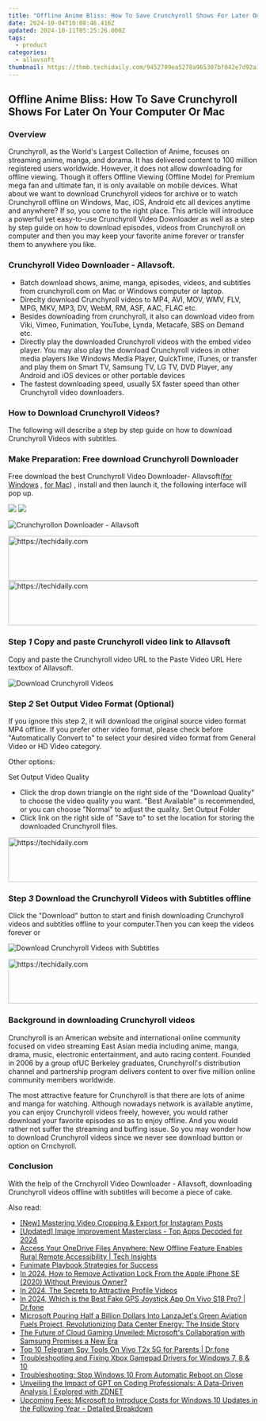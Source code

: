 ```yaml
---
title: "Offline Anime Bliss: How To Save Crunchyroll Shows For Later On Your Computer Or Mac"
date: 2024-10-04T10:08:46.416Z
updated: 2024-10-11T05:25:26.000Z
tags:
  - product
categories:
  - allavsoft
thumbnail: https://thmb.techidaily.com/9452709ea5278a965307bf042e7d92a12b881e1c879f75105867000ed51ea454.jpg
---
```


## Offline Anime Bliss: How To Save Crunchyroll Shows For Later On Your Computer Or Mac

### Overview

Crunchyroll, as the World's Largest Collection of Anime, focuses on streaming anime, manga, and dorama. It has delivered content to 100 million registered users worldwide. However, it does not allow downloading for offline viewing. Though it offers Offline Viewing (Offline Mode) for Premium mega fan and ultimate fan, it is only available on mobile devices. What about we want to download Crunchyroll videos for archive or to watch Crunchyroll offline on Windows, Mac, iOS, Android etc all devices anytime and anywhere? If so, you come to the right place. This article will introduce a powerful yet easy-to-use Crunchyroll Video Downloader as well as a step by step guide on how to download episodes, videos from Crunchyroll on computer and then you may keep your favorite anime forever or transfer them to anywhere you like.

### Crunchyroll Video Downloader - Allavsoft.

* Batch download shows, anime, manga, episodes, videos, and subtitles from crunchyroll.com on Mac or Windows computer or laptop.
* Direclty download Crunchyroll videos to MP4, AVI, MOV, WMV, FLV, MPG, MKV, MP3, DV, WebM, RM, ASF, AAC, FLAC etc.
* Besides downloading from crunchyroll, it also can download video from Viki, Vimeo, Funimation, YouTube, Lynda, Metacafe, SBS on Demand etc.
* Directly play the downloaded Crunchyroll videos with the embed video player. You may also play the download Crunchyroll videos in other media players like Windows Media Player, QuickTime, iTunes, or transfer and play them on Smart TV, Samsung TV, LG TV, DVD Player, any Android and iOS devices or other portable devices
* The fastest downloading speed, usually 5X faster speed than other Crunchyroll video downloaders.

### How to Download Crunchyroll Videos?

The following will describe a step by step guide on how to download Crunchyroll Videos with subtitles.

### Make Preparation: Free download Crunchyroll Downloader

Free download the best Crunchyroll Video Downloader- Allavsoft([for Windows](https://tools.techidaily.com/allavsoft/products/) , [for Mac](https://tools.techidaily.com/allavsoft/products/)) , install and then launch it, the following interface will pop up.

[![](https://www.allavsoft.com/how-to/../images/how-to/free-download-win.jpg)](https://tools.techidaily.com/allavsoft/products/) [![](https://www.allavsoft.com/how-to/../images/how-to/free-download-mac.jpg)](https://tools.techidaily.com/allavsoft/products/)

![Crunchyrollon Downloader - Allavsoft](https://www.allavsoft.com/how-to/../images/allavsoft/screen-shot-600.jpg)

<!-- affiliate ads begin -->
<a href="https://ephamedtechinc.pxf.io/c/5597632/2126492/26400" target="_top" id="2126492">
  <img src="//a.impactradius-go.com/display-ad/26400-2126492" border="0" alt="https://techidaily.com" width="640" height="90"/>
</a>
<img height="0" width="0" src="https://ephamedtechinc.pxf.io/i/5597632/2126492/26400" style="position:absolute;visibility:hidden;" border="0" />
<!-- affiliate ads end -->

<!-- affiliate ads begin -->
<a href="https://aligracehair.sjv.io/c/5597632/1934258/19272" target="_top" id="1934258">
  <img src="//a.impactradius-go.com/display-ad/19272-1934258" border="0" alt="https://techidaily.com" width="728" height="90"/>
</a>
<img height="0" width="0" src="https://aligracehair.sjv.io/i/5597632/1934258/19272" style="position:absolute;visibility:hidden;" border="0" />
<!-- affiliate ads end -->

### Step _1_ Copy and paste Crunchyroll video link to Allavsoft

Copy and paste the Crunchyroll video URL to the Paste Video URL Here textbox of Allavsoft.

![Download Crunchyroll Videos](https://www.allavsoft.com/how-to/../images/how-to/viki-video-downloader/viki-video-download.jpg)

### Step _2_ Set Output Video Format (Optional)

If you ignore this step 2, it will download the original source video format MP4 offline. If you prefer other video format, please check before "Automatically Convert to" to select your desired video format from General Video or HD Video category.

Other options:

Set Output Video Quality
* Click the drop down triangle on the right side of the "Download Quality" to choose the video quality you want. "Best Available" is recommended, or you can choose "Normal" to adjust the quality.
Set Output Folder
* Click link on the right side of "Save to" to set the location for storing the downloaded Crunchyroll files.

<!-- affiliate ads begin -->
<a href="https://appsumo.8odi.net/c/5597632/1062447/7443" target="_top" id="1062447">
  <img src="//a.impactradius-go.com/display-ad/7443-1062447" border="0" alt="https://techidaily.com" width="600" height="90"/>
</a>
<img height="0" width="0" src="https://appsumo.8odi.net/i/5597632/1062447/7443" style="position:absolute;visibility:hidden;" border="0" />
<!-- affiliate ads end -->

### Step _3_ Download the Crunchyroll Videos with Subtitles offline

Click the "Download" button to start and finish downloading Crunchyroll videos and subtitles offline to your computer.Then you can keep the videos forever or 

![Download Crunchyroll Videos with Subtitles](https://www.allavsoft.com/how-to/../images/how-to/download-crunchyroll-videos.png)

<!-- affiliate ads begin -->
<a href="https://appsumo.8odi.net/c/5597632/2123732/7443" target="_top" id="2123732">
  <img src="//a.impactradius-go.com/display-ad/7443-2123732" border="0" alt="https://techidaily.com" width="600" height="90"/>
</a>
<img height="0" width="0" src="https://appsumo.8odi.net/i/5597632/2123732/7443" style="position:absolute;visibility:hidden;" border="0" />
<!-- affiliate ads end -->

### Background in downloading Crunchyroll videos

Crunchyroll is an American website and international online community focused on video streaming East Asian media including anime, manga, drama, music, electronic entertainment, and auto racing content. Founded in 2006 by a group ofUC Berkeley graduates, Crunchyroll's distribution channel and partnership program delivers content to over five million online community members worldwide.

The most attractive feature for Crunchyroll is that there are lots of anime and manga for watching. Although nowadays network is available anytime, you can enjoy Crunchyroll videos freely, however, you would rather download your favorite episodes so as to enjoy offline. And you would rather not suffer the streaming and buffing issue. So you may wonder how to download Crunchyroll videos since we never see download button or option on Crnchyroll.

### Conclusion

With the help of the Crnchyroll Video Downloader - Allavsoft, downloading Crunchyroll videos offline with subtitles will become a piece of cake.

<ins class="adsbygoogle"
     style="display:block"
     data-ad-format="autorelaxed"
     data-ad-client="ca-pub-7571918770474297"
     data-ad-slot="1223367746"></ins>

<ins class="adsbygoogle"
     style="display:block"
     data-ad-client="ca-pub-7571918770474297"
     data-ad-slot="8358498916"
     data-ad-format="auto"
     data-full-width-responsive="true"></ins>

<span class="atpl-alsoreadstyle">Also read:</span>
<div><ul>
<li><a href="https://instagram-clips.techidaily.com/new-mastering-video-cropping-and-export-for-instagram-posts/"><u>[New] Mastering Video Cropping & Export for Instagram Posts</u></a></li>
<li><a href="https://instagram-videos.techidaily.com/updated-image-improvement-masterclass-top-apps-decoded-for-2024/"><u>[Updated] Image Improvement Masterclass - Top Apps Decoded for 2024</u></a></li>
<li><a href="https://win-webster.techidaily.com/access-your-onedrive-files-anywhere-new-offline-feature-enables-rural-remote-accessibility-tech-insights/"><u>Access Your OneDrive Files Anywhere: New Offline Feature Enables Rural Remote Accessibility | Tech Insights</u></a></li>
<li><a href="https://extra-lessons.techidaily.com/funimate-playbook-strategies-for-success/"><u>Funimate Playbook Strategies for Success</u></a></li>
<li><a href="https://activate-lock.techidaily.com/in-2024-how-to-remove-activation-lock-from-the-apple-iphone-se-2020-without-previous-owner-by-drfone-ios/"><u>In 2024, How to Remove Activation Lock From the Apple iPhone SE (2020) Without Previous Owner?</u></a></li>
<li><a href="https://facebook-video-recording.techidaily.com/in-2024-the-secrets-to-attractive-profile-videos/"><u>In 2024, The Secrets to Attractive Profile Videos</u></a></li>
<li><a href="https://phone-solutions.techidaily.com/in-2024-which-is-the-best-fake-gps-joystick-app-on-vivo-s18-pro-drfone-by-drfone-virtual-android/"><u>In 2024, Which is the Best Fake GPS Joystick App On Vivo S18 Pro? | Dr.fone</u></a></li>
<li><a href="https://win-webster.techidaily.com/microsoft-pouring-half-a-billion-dollars-into-lanzajets-green-aviation-fuels-project-revolutionizing-data-center-energy-the-inside-story/"><u>Microsoft Pouring Half a Billion Dollars Into LanzaJet's Green Aviation Fuels Project, Revolutionizing Data Center Energy: The Inside Story</u></a></li>
<li><a href="https://win-webster.techidaily.com/the-future-of-cloud-gaming-unveiled-microsofts-collaboration-with-samsung-promises-a-new-era/"><u>The Future of Cloud Gaming Unveiled: Microsoft's Collaboration with Samsung Promises a New Era</u></a></li>
<li><a href="https://android-location-track.techidaily.com/top-10-telegram-spy-tools-on-vivo-t2x-5g-for-parents-drfone-by-drfone-virtual-android/"><u>Top 10 Telegram Spy Tools On Vivo T2x 5G for Parents | Dr.fone</u></a></li>
<li><a href="https://win-amazing.techidaily.com/troubleshooting-and-fixing-xbox-gamepad-drivers-for-windows-7-8-and-10/"><u>Troubleshooting and Fixing Xbox Gamepad Drivers for Windows 7, 8 & 10</u></a></li>
<li><a href="https://win-howtos.techidaily.com/troubleshooting-stop-windows-10-from-automatic-reboot-on-close/"><u>Troubleshooting: Stop Windows 10 From Automatic Reboot on Close</u></a></li>
<li><a href="https://win-webster.techidaily.com/unveiling-the-impact-of-gpt-on-coding-professionals-a-data-driven-analysis-explored-with-zdnet/"><u>Unveiling the Impact of GPT on Coding Professionals: A Data-Driven Analysis | Explored with ZDNET</u></a></li>
<li><a href="https://win-webster.techidaily.com/upcoming-fees-microsoft-to-introduce-costs-for-windows-10-updates-in-the-following-year-detailed-breakdown/"><u>Upcoming Fees: Microsoft to Introduce Costs for Windows 10 Updates in the Following Year - Detailed Breakdown</u></a></li>
</ul></div>


